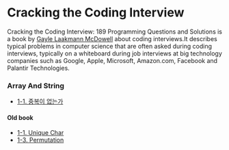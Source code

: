 # Cracking the Coding Interview
Cracking the Coding Interview: 189 Programming Questions and Solutions is a book by [Gayle Laakmann McDowell](https://en.wikipedia.org/wiki/Gayle_Laakmann_McDowell) about coding interviews.It describes typical problems in computer science that are often asked during coding interviews, typically on a whiteboard during job interviews at big technology companies such as Google, Apple, Microsoft, Amazon.com, Facebook and Palantir Technologies.
### Array And String
- [1-1. 중복이 없는가](DataStructure/ArrayAndString/NoOverlap)

#### Old book
- [1-1. Unique Char](DataStructure/ArrayAndString/UniqueChar)
- [1-3. Permutation](DataStructure/ArrayAndString/Permutation)